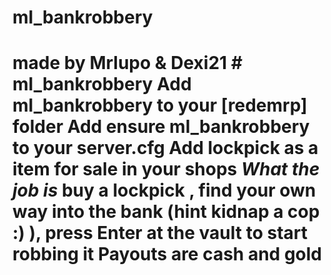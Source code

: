 # ml_bankrobbery
# made by  Mrlupo &amp; Dexi21   # ml_bankrobbery  Add ml_bankrobbery to your [redemrp] folder  Add ensure ml_bankrobbery to your server.cfg  Add lockpick as a item for sale in your shops  *What the job is*  buy a lockpick , find your own way into the bank (hint kidnap a cop :) ), press Enter at the vault to start robbing it   Payouts are cash and gold 
